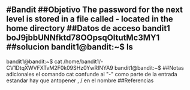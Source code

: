 #Bandit
##Objetivo
The password for the next level is stored in a file called **-** located in the home directory
##Datos de acceso
bandit1
boJ9jbbUNNfktd78OOpsqOltutMc3MY1
##solucion
bandit1@bandit:~$ ls
-
bandit1@bandit:~$ cat /home/bandit1/-
CV1DtqXWVFXTvM2F0k09SHz0YwRINYA9
bandit1@bandit:~$
##Notas adicionales
el comando cat confunde al "-" como parte de la entrada estandar 
hay que antopener , / en el nombre 
##Referencias 

